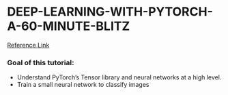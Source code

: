 # DEEP-LEARNING-WITH-PYTORCH-A-60-MINUTE-BLITZ
[Reference Link](https://pytorch.org/tutorials/beginner/deep_learning_60min_blitz.html#)

### Goal of this tutorial:
- Understand PyTorch’s Tensor library and neural networks at a high level.
- Train a small neural network to classify images